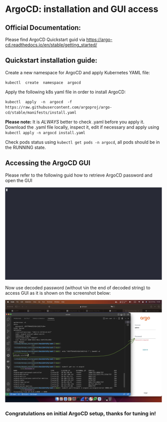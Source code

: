 # ArgoCD: installation and GUI access

## Official Documentation:
Please find ArgoCD Quickstart guid via https://argo-cd.readthedocs.io/en/stable/getting_started/

## Quickstart installation guide:

Create a new namespace for ArgoCD and apply Kubernetes YAML file:

`kubectl  create  namespace  argocd`

Apply the following k8s yaml file in order to install ArgoCD:

`kubectl  apply  -n  argocd  -f  https://raw.githubusercontent.com/argoproj/argo-cd/stable/manifests/install.yaml`

**Please note:** It is *ALWAYS* better to check .yaml before you apply it. Download the .yaml file locally, inspect it, edit if necessary and apply using `kubectl apply -n argocd install.yaml`

Check pods status using `kubectl get pods -n argocd`, all pods should be in the RUNNING state.


## Accessing the ArgoCD GUI

Please refer to the following guid how to retrieve ArgoCD password and open the GUI

![](../.data/argocd_gui_access.gif)

Now use decoded password (without `%`in the end of decoded string) to access GUI as it is shown on the screenshot below:

![](../.data/argocd_pass.jpeg)


### Congratulations on initial ArgoCD setup, thanks for tuning in!
